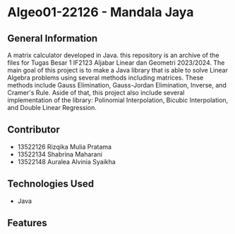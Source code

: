 # Algeo01-22126 - Mandala Jaya

## General Information
A matrix calculator developed in Java. this repository is an archive of the files for Tugas Besar 1 IF2123 Aljabar Linear dan Geometri 2023/2024. The main goal of this project is to make a Java library that is able to solve Linear Algebra problems using several methods including matrices. These methods include Gauss Elimination, Gauss-Jordan Elimination, Inverse, and Cramer's Rule. Aside of that, this project also include several implementation of the library: Polinomial Interpolation, Bicubic Interpolation, and Double Linear Regression.

## Contributor
- 13522126 Rizqika Mulia Pratama
- 13522134 Shabrina Maharani
- 13522148 Auralea Alvinia Syaikha

## Technologies Used
- Java 

## Features